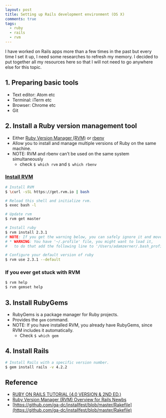```yaml
---
layout: post
title: Setting up Rails development environment (OS X)
comments: true
tags:
  - ruby
  - rails
  - rvm
---
```


I have worked on Rails apps more than a few times in the past but every time I set it up, I need some researches to refresh my memory. I decided to put together all my resources here so that I will not need to go anywhere else for this topic.

## 1. Preparing basic tools

- Text editor: Atom etc
- Terminal: iTerm etc
- Browser: Chrome etc
- Git

## 2. Install a Ruby version management tool

- Either [Ruby Version Manager (RVM)](https://rvm.io/) or [rbenv](https://github.com/rbenv/rbenv)
- Allow you to install and manage multiple versions of Ruby on the same machine.
- NOTE: RVM and rbenv can’t be used on the same system simultaneously
  - check `$ which rvm` and `$ which rbenv`

### [Install RVM](https://rvm.io/rvm/install)

```bash
# Install RVM
$ \curl -sSL https://get.rvm.io | bash

# Reload this shell and initialize rvm.
$ exec bash -l

# Update rvm
$ rvm get master

# Install ruby
$ rvm install 2.3.1
# NOTE: If you get the warning below, you can safely ignore it and move on to step 3.
# * WARNING: You have '~/.profile' file, you might want to load it,
#   to do that add the following line to '/Users/adamzerner/.bash_profile':

# Configure your default version of ruby
$ rvm use 2.3.1 --default
```

### If you ever get stuck with RVM

```bash
$ rvm help
$ rvm gemset help
```

## 3. Install RubyGems

- RubyGems is a package manager for Ruby projects.
- Provides the `gem` command.
- NOTE: If you have installed RVM, you already have RubyGems, since RVM includes it automatically.
  - Check `$ which gem`

## 4. Install Rails

```bash
# Install Rails with a specific version number.
$ gem install rails -v 4.2.2
```

## Reference

- [RUBY ON RAILS TUTORIAL (4.0 VERSION & 2ND ED.)](http://rails-4-0.railstutorial.org/book/beginning#sec-install_ruby)
- [Ruby Version Manager (RVM) Overview for Rails Newbs](https://strandcode.com/2013/07/11/ruby-version-manager-rvm-overview-for-rails-newbs/)
- [https://github.com/ga-dc/installfest/blob/master/Rakefile](https://github.com/ga-dc/installfest/blob/master/Rakefile)
